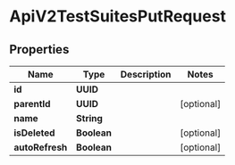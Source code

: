 

# ApiV2TestSuitesPutRequest


## Properties

| Name | Type | Description | Notes |
|------------ | ------------- | ------------- | -------------|
|**id** | **UUID** |  |  |
|**parentId** | **UUID** |  |  [optional] |
|**name** | **String** |  |  |
|**isDeleted** | **Boolean** |  |  [optional] |
|**autoRefresh** | **Boolean** |  |  [optional] |



